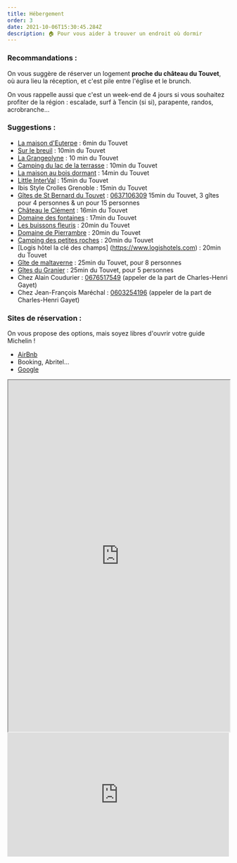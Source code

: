 ```yaml
---
title: Hébergement
order: 3
date: 2021-10-06T15:30:45.284Z
description: 🏠 Pour vous aider à trouver un endroit où dormir
---
```

### Recommandations :

On vous suggère de réserver un logement **proche du château du Touvet**, où aura lieu la réception, et c'est pile entre l'église et le brunch.

On vous rappelle aussi que c'est un week-end de 4 jours si vous souhaitez profiter de la région : escalade, surf à Tencin (si si), parapente, randos, acrobranche...

### Suggestions :

* [La maison d'Euterpe](http://www.lamaisondeuterpe.com/) : 6min du Touvet
* [Sur le breuil](https://www.gites-de-france.com/fr/auvergne-rhone-alpes/isere/sur-le-breuil-38g181050) : 10min du Touvet
* [La Grangeolyne](https://www.la-grangeolyne.fr/) : 10 min du Touvet
* [Camping du lac de la terrasse](https://campinglacdelaterrasse.com/) : 10min du Touvet
* [La maison au bois dormant](https://www.gites.fr/gites_cosy-la-maison-au-bois-dormant_barraux_h1888634.htm) : 14min du Touvet
* [Little InterVal](https://www.little-interval.com/) : 15min du Touvet
* Ibis Style Crolles Grenoble : 15min du Touvet
* [Gîtes de St Bernard du Touvet](http://www.saintbernarddutouvet.fr/) : <a href="tel:0637106309">0637106309</a> 15min du Touvet, 3 gîtes pour 4 personnes & un pour 15 personnes
* [Château le Clément](https://chateauleclement.fr/) : 16min du Touvet
* [Domaine des fontaines](http://domaine-des-fontaines.com/) : 17min du Touvet
* [Les buissons fleuris](https://chalets-chartreuse.com/) : 20min du Touvet
* [Domaine de Pierrambre](http://www.domainedepierrambre.com/acces_097.htm) : 20min du Touvet
* [Camping des petites roches](https://www.camping-petites-roches.fr/tourisme/camping-municipal/) : 20min du Touvet
* [Logis hôtel la clé des champs] (https://www.logishotels.com) : 20min du Touvet
* [Gîte de maltaverne](https://www.gites-de-france-savoie.com/Hebergements/gite/gite-de-maltaverne-73G151117.html) : 25min du Touvet, pour 8 personnes
* [Gîtes du Granier](https://www.gites-de-france-savoie.com/Hebergements/gite/gite-du-granier-73G17105.html) : 25min du Touvet, pour 5 personnes
* Chez Alain Coudurier : <a href="tel:0676517549">0676517549</a> (appeler de la part de Charles-Henri Gayet)
* Chez Jean-François Maréchal : <a href="tel:0603254196">0603254196</a>  (appeler de la part de Charles-Henri Gayet)

### Sites de réservation :

On vous propose des options, mais soyez libres d'ouvrir votre guide Michelin !

* [AirBnb](https://www.airbnb.com/s/Le-Touvet/homes?tab_id=home_tab&refinement_paths%5B%5D=%2Fhomes&flexible_trip_dates%5B%5D=november&flexible_trip_dates%5B%5D=october&flexible_trip_lengths%5B%5D=weekend_trip&date_picker_type=calendar&query=Le%20Touvet&place_id=ChIJ_94RuBJRikcREGW-5CqrCAQ&checkin=2022-07-15&checkout=2022-07-17&adults=1&source=structured_search_input_header&search_type=autocomplete_click)
* Booking, Abritel...
* [Google](https://www.google.com/search?q=hotel+touvet++15+juillet+&igu=1&ei=ncRdYa2RJeuTlwSYzZuIAQ&ved=0ahUKEwjt0_fKkLbzAhXryYUKHZjmBhEQ4dUDCA4&uact=5&oq=hotel+touvet++15+juillet+&gs_lcp=Cgdnd3Mtd2l6EAMyBQghEKABOgcIABBHELADSgQIQRgAUKsOWKsOYJYWaAFwAngAgAGwAYgBsAGSAQMwLjGYAQCgAQHIAQLAAQE&sclient=gws-wiz)

<iframe src="https://www.google.com/search?q=hotel+touvet++15+juillet+&igu=1&ei=ncRdYa2RJeuTlwSYzZuIAQ&ved=0ahUKEwjt0_fKkLbzAhXryYUKHZjmBhEQ4dUDCA4&uact=5&oq=hotel+touvet++15+juillet+&gs_lcp=Cgdnd3Mtd2l6EAMyBQghEKABOgcIABBHELADSgQIQRgAUKsOWKsOYJYWaAFwAngAgAGwAYgBsAGSAQMwLjGYAQCgAQHIAQLAAQE&sclient=gws-wiz" class="min-w-full" width="100%" height="800px"></iframe>

<div style="width:100%;height:0;padding-bottom:56%;position:relative;"><iframe src="https://giphy.com/embed/4hjFPpu5ZTTvG" width="100%" height="100%" style="position:absolute" frameBorder="0" class="giphy-embed" allowFullScreen></iframe></div><p><a href="https://giphy.com/gifs/IcGkqdUmYLFGE"></a></p>